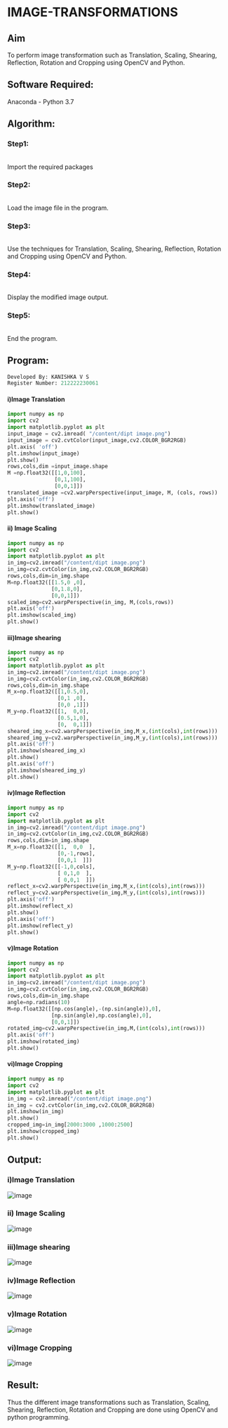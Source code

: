 # IMAGE-TRANSFORMATIONS


## Aim
To perform image transformation such as Translation, Scaling, Shearing, Reflection, Rotation and Cropping using OpenCV and Python.

## Software Required:
Anaconda - Python 3.7

## Algorithm:
### Step1:
<br>
Import the required packages

### Step2:
<br>
Load the image file in the program.

### Step3:
<br>
Use the techniques for Translation, Scaling, Shearing, Reflection, Rotation and Cropping using OpenCV and Python.

### Step4:
<br>
Display the modified image output.

### Step5:
<br>
End the program.

## Program:
```python
Developed By: KANISHKA V S
Register Number: 212222230061
```
#### i)Image Translation
```py
import numpy as np
import cv2
import matplotlib.pyplot as plt
input_image = cv2.imread( "/content/dipt image.png")
input_image = cv2.cvtColor(input_image,cv2.COLOR_BGR2RGB)
plt.axis( 'off')
plt.imshow(input_image)
plt.show()
rows,cols,dim =input_image.shape
M =np.float32([[1,0,100],
               [0,1,100],
               [0,0,1]])
translated_image =cv2.warpPerspective(input_image, M, (cols, rows))
plt.axis('off')
plt.imshow(translated_image)
plt.show()
```

#### ii) Image Scaling
```py
import numpy as np
import cv2
import matplotlib.pyplot as plt
in_img=cv2.imread("/content/dipt image.png")
in_img=cv2.cvtColor(in_img,cv2.COLOR_BGR2RGB)
rows,cols,dim=in_img.shape
M=np.float32([[1.5,0 ,0],
              [0,1.8,0],
              [0,0,1]])
scaled_img=cv2.warpPerspective(in_img, M,(cols,rows))
plt.axis('off')
plt.imshow(scaled_img)
plt.show()
```

#### iii)Image shearing
```py
import numpy as np
import cv2
import matplotlib.pyplot as plt
in_img=cv2.imread("/content/dipt image.png")
in_img=cv2.cvtColor(in_img,cv2.COLOR_BGR2RGB)
rows,cols,dim=in_img.shape
M_x=np.float32([[1,0.5,0],
                [0,1 ,0],
                [0,0 ,1]])
M_y=np.float32([[1,  0,0],
                [0.5,1,0],
                [0,  0,1]])
sheared_img_x=cv2.warpPerspective(in_img,M_x,(int(cols),int(rows)))
sheared_img_y=cv2.warpPerspective(in_img,M_y,(int(cols),int(rows)))
plt.axis('off')
plt.imshow(sheared_img_x)
plt.show()
plt.axis('off')
plt.imshow(sheared_img_y)
plt.show()
```

#### iv)Image Reflection
```py
import numpy as np
import cv2
import matplotlib.pyplot as plt
in_img=cv2.imread("/content/dipt image.png")
in_img=cv2.cvtColor(in_img,cv2.COLOR_BGR2RGB)
rows,cols,dim=in_img.shape
M_x=np.float32([[1,  0,0  ],
                [0,-1,rows],
                [0,0,1  ]])
M_y=np.float32([[-1,0,cols],
                [ 0,1,0  ],
                [ 0,0,1  ]])
reflect_x=cv2.warpPerspective(in_img,M_x,(int(cols),int(rows)))
reflect_y=cv2.warpPerspective(in_img,M_y,(int(cols),int(rows)))
plt.axis('off')
plt.imshow(reflect_x)
plt.show()
plt.axis('off')
plt.imshow(reflect_y)
plt.show()  

```

#### v)Image Rotation
```py
import numpy as np
import cv2
import matplotlib.pyplot as plt
in_img=cv2.imread("/content/dipt image.png")
in_img=cv2.cvtColor(in_img,cv2.COLOR_BGR2RGB)
rows,cols,dim=in_img.shape
angle=np.radians(10)
M=np.float32([[np.cos(angle),-(np.sin(angle)),0],
              [np.sin(angle),np.cos(angle),0],
              [0,0,1]])
rotated_img=cv2.warpPerspective(in_img,M,(int(cols),int(rows)))
plt.axis('off')
plt.imshow(rotated_img)
plt.show()
```

#### vi)Image Cropping
```py
import numpy as np
import cv2
import matplotlib.pyplot as plt
in_img = cv2.imread("/content/dipt image.png")
in_img = cv2.cvtColor(in_img,cv2.COLOR_BGR2RGB)
plt.imshow(in_img)
plt.show()
cropped_img=in_img[2000:3000 ,1000:2500]
plt.imshow(cropped_img)
plt.show()
```
## Output:
### i)Image Translation
![image](https://github.com/kanishka2305/IMAGE-TRANSFORMATIONS/assets/113497357/4a95f5af-fa9b-4e03-92ab-b43d5013de6a)


### ii) Image Scaling
![image](https://github.com/kanishka2305/IMAGE-TRANSFORMATIONS/assets/113497357/cd02e76a-7279-4e04-a8fc-0785029f32bd)


### iii)Image shearing
![image](https://github.com/kanishka2305/IMAGE-TRANSFORMATIONS/assets/113497357/9841f537-e871-4e28-9e1e-3d6cab813046)


### iv)Image Reflection
![image](https://github.com/kanishka2305/IMAGE-TRANSFORMATIONS/assets/113497357/8234ac6f-dba2-4563-a06b-4895d8ad9b66)


### v)Image Rotation
![image](https://github.com/kanishka2305/IMAGE-TRANSFORMATIONS/assets/113497357/90e72f5f-c838-4b65-b650-bd5b51c4908f)


### vi)Image Cropping
![image](https://github.com/kanishka2305/IMAGE-TRANSFORMATIONS/assets/113497357/d92b9cab-34c9-46e7-9f57-bbf2ba206d9c)

## Result: 

Thus the different image transformations such as Translation, Scaling, Shearing, Reflection, Rotation and Cropping are done using OpenCV and python programming.
